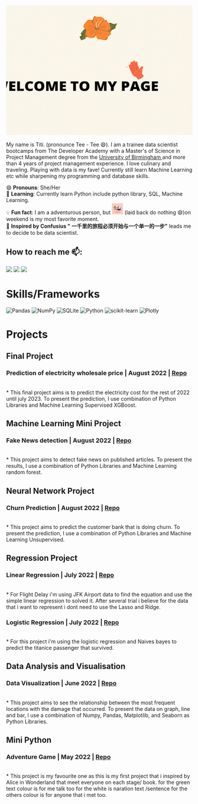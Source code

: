 <!-- # Hallo! Welcome to my page! 👋 -->
<img src= 'HALLO.gif' width="1000" height="350" alt="banner"></img>

My name is Titi. (pronounce Tee - Tee 😄). I am a trainee data scientist bootcamps from The Developer Academy with a Master's of Science in Project Management degree from the [University of Birmingham ](https://www.birmingham.ac.uk/index.aspx) and more than 4 years of project management experience. I love culinary and traveling. Playing with data is my fave! Currently still learn Machine Learning etc while sharpening my programming and database skills.


😄 **Pronouns**: She/Her<br/>
🌱 **Learning**: Currently learn Python include python library, SQL, Machine Learning.<br/>
💡 **Fun fact**: I am a adventurous person, but <img src='cute-panda.webp' height = 30px alt="laid back do nothing"></img> (laid back do nothing 😄)on weekend is my most favorite moment.<br/>
🤔 **Inspired by Confusius " 一千里的旅程必须开始与一个单一的一步"** leads me to decide to be data scientist.<br/>

## How to reach me 📫:
<span>
    <a href="mailto:bleeqe@gmail.com" target="blank"><img src="https://img.shields.io/badge/Gmail-D14836?style=for-the-badge&logo=gmail&logoColor=white"></a>
    <a href="https://www.linkedin.com/in/titi-p-268161243/" target="blank"><img src="https://img.shields.io/badge/LinkedIn-0077B5?style=for-the-badge&logo=linkedin&logoColor=white"/></a>
    <a href="https://github.com/upperAdd" target="blank"><img src="https://img.shields.io/badge/GitHub-100000?style=for-the-badge&logo=github&logoColor=violet"/></a>

</span>
<br/>

# Skills/Frameworks
![Pandas](https://img.shields.io/badge/pandas-%23150458.svg?style=for-the-badge&logo=pandas&logoColor=white)
![NumPy](https://img.shields.io/badge/numpy-%23013243.svg?style=for-the-badge&logo=numpy&logoColor=white)
![SQLite](https://img.shields.io/badge/sqlite-%2307405e.svg?style=for-the-badge&logo=sqlite&logoColor=white)
![Python](https://img.shields.io/badge/python-3670A0?style=for-the-badge&logo=python&logoColor=ffdd54)
![scikit-learn](https://img.shields.io/badge/scikit--learn-%23F7931E.svg?style=for-the-badge&logo=scikit-learn&logoColor=white)
![Plotly](https://img.shields.io/badge/Plotly-%233F4F75.svg?style=for-the-badge&logo=plotly&logoColor=white)

<span>



</span>


# Projects
## Final Project 
### Prediction of electricity wholesale price | August 2022 | [Repo](https://github.com/upperAdd/final-project)
<br>
* This final project aims is to predict the electricity cost for the rest of 2022 until july 2023. To present the prediction, I use combination of Python Libraries and Machine Learning Supervised XGBoost.
<br/>

## Machine Learning Mini Project
### Fake News detection | August 2022 | [Repo](https://github.com/upperAdd/Fake-News-)
<br>
* This project aims to detect fake news on published articles. To present the results, I use a combination of Python Libraries and Machine Learning random forest.
<br/>

## Neural Network Project
### Churn Prediction | August 2022 | [Repo](https://github.com/upperAdd/Neural-Networks)
<br>
* This project aims to predict the customer bank that is doing churn. To present the prediction, I use a combination of Python Libraries and Machine Learning Unsupervised.
<br/>
 
## Regression Project
### Linear Regression | July 2022 | [Repo](https://github.com/upperAdd/Linear-Regression-Assignment)
<br>
* For Flight Delay i'm using JFK Airport data to find the equation and use the simple linear regression to solved it. After several trial i believe for the data that i want to represent i dont need to use the Lasso and Ridge.
<br/>

### Logistic Regression | July 2022 | [Repo](https://github.com/upperAdd/Logistic-Regression-Assignment)
<br>
* For this project i'm using the logistic regression and Naives bayes to predict the titanice passenger that survived.
<br/>

## Data Analysis and Visualisation
### Data Visualization | June 2022 | [Repo](https://github.com/upperAdd/DV_assigment)
<br>
* This project aims to see the relationship between the most frequent locations with the damage that occurred. To present the data on graph, line and bar, I use a combination of Numpy, Pandas, Matplotlib, and Seaborn as Python Libraries.
<br/>

## Mini Python
### Adventure Game | May 2022 | [Repo](https://github.com/upperAdd/Adventure-Game-DA_week-2)
<br>
* This project is my favourite one as this is my first project that i inspired by Alice in Wonderland that meet everyone on each stage/ book. for the green text colour is for me talk too for the white is naration text /sentence for the others colour is for anyone that i met too.
<br/>









